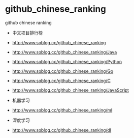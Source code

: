 # github_chinese_ranking
github chinese ranking

- 中文项目排行榜
- http://www.soblog.cc/github_chinese_ranking

- http://www.soblog.cc/github_chinese_ranking/Java

- http://www.soblog.cc/github_chinese_ranking/Python
- http://www.soblog.cc/github_chinese_ranking/Go
- http://www.soblog.cc/github_chinese_ranking/C
- http://www.soblog.cc/github_chinese_ranking/JavaScript

- 机器学习
- http://www.soblog.cc/github_chinese_ranking/ml
- 深度学习
- http://www.soblog.cc/github_chinese_ranking/dl


